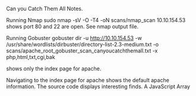Can you Catch Them All Notes.

Running Nmap
sudo nmap -sV -O -T4 -oN scans/nmap_scan 10.10.154.53
shows port 80 and 22 are open.
See nmap output file.

Running Gobuster
gobuster dir -u http://10.10.154.53 -w /usr/share/wordlists/dirbuster/directory-list-2.3-medium.txt -o scans/apache_root_gobuster_scan_canyoucatchthemall.txt -x php,html,txt,cgi,bak

shows only the index page for apache.

Navigating to the index page for apache shows the default apache information. The source code displays interesting finds. 
A JavaScript Array
    <script type="text/javascript">
    	const randomPokemon = [
    		'Bulbasaur', 'Charmander', 'Squirtle',
    		'Snorlax',
    		'Zapdos',
    		'Mew',
    		'Charizard',
    		'Grimer',
    		'Metapod',
    		'Magikarp'
    	];
    	const original = randomPokemon.sort((pokemonName) => {
    		const [aLast] = pokemonName.split(', ');
    	});

    	console.log(original);
    </script>
    
<pokemon>:<hack_the_pokemon>
<!--(Check console for extra surprise!)-->

Credentials to SSH in.

ls -la of home directory
pokemon@root:~$ ls -la
total 120
drwxr-xr-x 19 pokemon pokemon 4096 Jun 22 08:20 .
drwxr-xr-x  4 root    root    4096 Jun 22  2020 ..
-rw-------  1 pokemon pokemon    0 Aug 11  2020 .bash_history
-rw-r--r--  1 pokemon pokemon  268 Jun 22 09:26 .bash_logout
-rw-r--r--  1 pokemon pokemon 4085 Jun 22 09:26 .bashrc
drwx------ 15 pokemon pokemon 4096 Jun 22 09:26 .cache
drwx------  3 pokemon pokemon 4096 Jun 22  2020 .compiz
drwx------ 15 pokemon pokemon 4096 Jun 22  2020 .config
drwx------  3 root    root    4096 Jun 22  2020 .dbus
drwxr-xr-x  3 pokemon pokemon 4096 Jun 22 09:37 Desktop
-rw-r--r--  1 pokemon pokemon   25 Jun 22  2020 .dmrc
drwxr-xr-x  2 pokemon pokemon 4096 Jun 22  2020 Documents
drwxr-xr-x  2 pokemon pokemon 4096 Jun 22  2020 Downloads
-rw-r--r--  1 pokemon pokemon 8980 Jun 22  2020 examples.desktop
drwx------  2 pokemon pokemon 4096 Jun 22  2020 .gconf
drwx------  3 pokemon pokemon 4096 Jun 22 08:20 .gnupg
-rw-------  1 pokemon pokemon 3410 Jun 22 08:20 .ICEauthority
drwx------  3 pokemon pokemon 4096 Jun 22  2020 .local
drwx------  5 pokemon pokemon 4096 Jun 22  2020 .mozilla
drwxr-xr-x  2 pokemon pokemon 4096 Jun 22  2020 Music
drwxrwxr-x  2 pokemon pokemon 4096 Aug 11  2020 .nano
drwxr-xr-x  2 pokemon pokemon 4096 Jun 22  2020 Pictures
-rw-r--r--  1 pokemon pokemon  655 Jun 22  2020 .profile
drwxr-xr-x  2 pokemon pokemon 4096 Jun 22  2020 Public
-rw-r--r--  1 pokemon pokemon    0 Jun 22  2020 .sudo_as_admin_successful
drwxr-xr-x  2 pokemon pokemon 4096 Jun 22  2020 Templates
drwxr-xr-x  3 pokemon pokemon 4096 Jun 22  2020 Videos
-rw-------  1 pokemon pokemon   49 Jun 22 08:19 .Xauthority
-rw-------  1 pokemon pokemon   82 Jun 22 08:19 .xsession-errors
-rw-------  1 pokemon pokemon 1250 Aug 11  2020 .xsession-errors.old


The user Pokemon cannot run sudo
[sudo] password for pokemon: 
Sorry, user pokemon may not run sudo on root.

Flag 1
Navigating to the Desktop as a starting point
./Desktop:
P0kEmOn  P0kEmOn.zip

./Desktop/P0kEmOn:
grass-type.txt

Found a zip file on the Desktop call P0kEmOn.zip
After unzipping, I found the file grass-type.txt with Hex in it.
50 6f 4b 65 4d 6f 4e 7b 42 75 6c 62 61 73 61 75 72 7d
Translates to PoKeMoN{Bulbasaur} (the first flag)

Navigating to the Apache Folder, I found a file named water-type.txt.

Flag 2
pokemon@root:/var/www/html$ ls -l
total 16
-rw-r--r-- 1 root    root 11217 Jun 24  2020 index.html
-rw-r--r-- 1 pokemon root    24 Jun 22  2020 water-type.txt
pokemon@root:/var/www/html$ cat water-type.txt 
Ecgudfxq_EcGmP{Ecgudfxq}pokemon@root:/var/www/html$ 

Using ROT13 I found the flag Squirtle_SqUaD{Squirtle}

Flag 3
/etc has a weird directory called why_am_i_here?
inside the folder is a file named fire-type.txt. 
The contents of fire-type.txt 
UDBrM20wbntDaGFybWFuZGVyfQ== which is base64 for P0k3m0n{Charmander}

Back in the home directory of pokemon, I ran ls -R to see all the recursive folders and files.
pokemon@root:~$ ls -R
.:
Desktop  Documents  Downloads  examples.desktop  Music  Pictures  Public  Templates  Videos

./Documents:

./Downloads:

./Music:

./Pictures:

./Public:

./Templates:

./Videos:
Gotta

./Videos/Gotta:
Catch

./Videos/Gotta/Catch:
Them

./Videos/Gotta/Catch/Them:
ALL!

./Videos/Gotta/Catch/Them/ALL!:
Could_this_be_what_Im_looking_for?.cplusplus
pokemon@root:~$ cd Videos/Gotta/Catch/Them/ALL\!/
pokemon@root:~/Videos/Gotta/Catch/Them/ALL!$ ls -l
total 4
-rw-r--r-- 1 pokemon root 78 Jun 22  2020 Could_this_be_what_Im_looking_for?.cplusplus

I found this c++ file Could_this_be_what_Im_looking_for?.cplusplus
This had more credentials and nothing more "ash : pikapika"
Seems like a waste to try and compile

Flag 4
su - ash pikapika allows me to become ash.
Navigating to /home, I found roots-pokemon.txt
Cating the file shows the last flag Pikachu!
